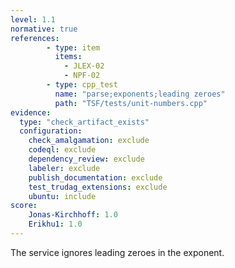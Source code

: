 ```yaml
---
level: 1.1
normative: true
references:
        - type: item
          items:
            - JLEX-02
            - NPF-02
        - type: cpp_test
          name: "parse;exponents;leading zeroes"
          path: "TSF/tests/unit-numbers.cpp"
evidence:
  type: "check_artifact_exists"
  configuration:
    check_amalgamation: exclude
    codeql: exclude
    dependency_review: exclude
    labeler: exclude
    publish_documentation: exclude
    test_trudag_extensions: exclude
    ubuntu: include
score:
    Jonas-Kirchhoff: 1.0
    Erikhu1: 1.0
---
```


The service ignores leading zeroes in the exponent.